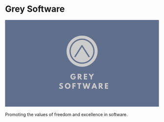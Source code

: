 # Grey Software

[![Grey Software](grey-software.png)](https://www.grey.software/)

Promoting the values of freedom and excellence in software. 


